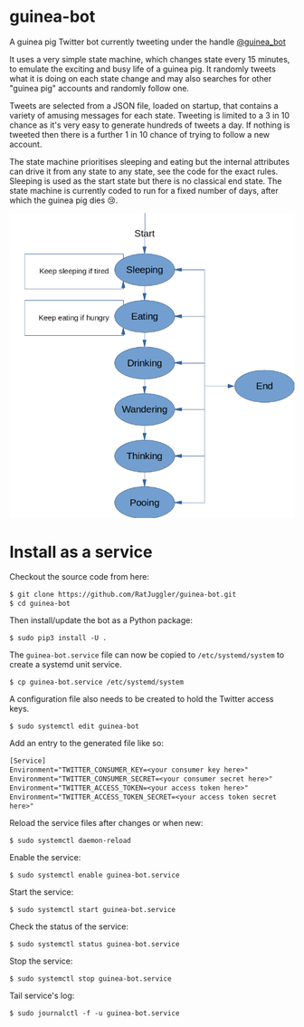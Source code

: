 # guinea-bot
A guinea pig Twitter bot currently tweeting under the handle [@guinea_bot](https://twitter.com/guinea_bot)

It uses a very simple state machine, which changes state every 15 minutes, to emulate the exciting and busy life of a
guinea pig. It randomly tweets what it is doing on each state change and may also searches for other "guinea pig"
accounts and randomly follow one. 

Tweets are selected from a JSON file, loaded on startup, that contains a variety of amusing messages for each state.
Tweeting is limited to a 3 in 10 chance as it's very easy to generate hundreds of tweets a day. If nothing is tweeted
then there is a further 1 in 10 chance of trying to follow a new account. 

The state machine prioritises sleeping and eating but the internal attributes can drive it from any state to any state,
see the code for the exact rules. Sleeping is used as the start state but there is no classical end state. The state
machine is currently coded to run for a fixed number of days, after which the guinea pig dies :cry:.

![Image of Guinea Pig States](https://raw.githubusercontent.com/RatJuggler/guinea-bot/master/gp-states.png)

# Install as a service

Checkout the source code from here:
```
$ git clone https://github.com/RatJuggler/guinea-bot.git
$ cd guinea-bot
```
Then install/update the bot as a Python package:
```
$ sudo pip3 install -U .
```
The `guinea-bot.service` file can now be copied to `/etc/systemd/system` to create a systemd unit service. 
```
$ cp guinea-bot.service /etc/systemd/system
```
A configuration file also needs to be created to hold the Twitter access keys.
```
$ sudo systemctl edit guinea-bot
```
Add an entry to the generated file like so:
```
[Service]
Environment="TWITTER_CONSUMER_KEY=<your consumer key here>"
Environment="TWITTER_CONSUMER_SECRET=<your consumer secret here>"
Environment="TWITTER_ACCESS_TOKEN=<your access token here>"
Environment="TWITTER_ACCESS_TOKEN_SECRET=<your access token secret here>"
```
Reload the service files after changes or when new:
```
$ sudo systemctl daemon-reload
```
Enable the service:
```
$ sudo systemctl enable guinea-bot.service
```
Start the service:
```
$ sudo systemctl start guinea-bot.service
```
Check the status of the service:
```
$ sudo systemctl status guinea-bot.service
```
Stop the service:
```
$ sudo systemctl stop guinea-bot.service
```
Tail service's log:
```
$ sudo journalctl -f -u guinea-bot.service
```
